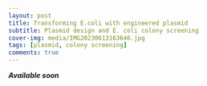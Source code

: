 ```yaml
---
layout: post
title: Transforming E.coli with engineered plasmid
subtitle: Plasmid design and E. coli colony screening
cover-img: media/IMG20230613163646.jpg
tags: [plasmid, colony screening]
comments: true
---
```


**_Available soon_**
